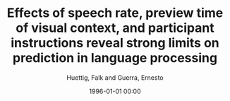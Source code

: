 ---
layout: post
title: Effects of speech rate, preview time of visual context, and participant instructions reveal strong limits on prediction in language processing

date: 1996-01-01 00:00
author: Huettig, Falk and Guerra, Ernesto
journal: Brain Research

year: 2019
---